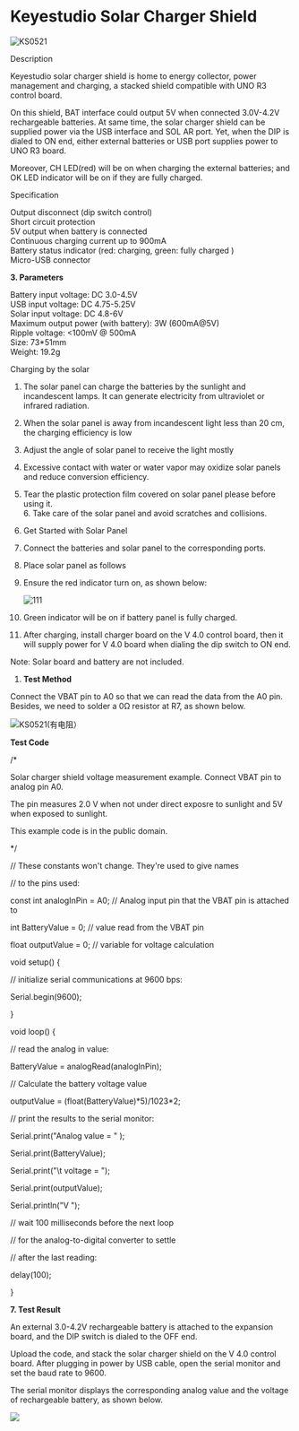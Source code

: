 #  **Keyestudio Solar Charger Shield**

![KS0521](media/d6225a56891064cc46300ad3cc3fd039.png)

 Description

Keyestudio solar charger shield is home to energy collector, power management
and charging, a stacked shield compatible with UNO R3 control board.

On this shield, BAT interface could output 5V when connected 3.0V-4.2V
rechargeable batteries. At same time, the solar charger shield can be supplied
power via the USB interface and SOL AR port. Yet, when the DIP is dialed to ON
end, either external batteries or USB port supplies power to UNO R3 board.

Moreover, CH LED(red) will be on when charging the external batteries; and OK
LED indicator will be on if they are fully charged.

 Specification

Output disconnect (dip switch control)  
Short circuit protection  
5V output when battery is connected  
Continuous charging current up to 900mA  
Battery status indicator (red: charging, green: fully charged )  
Micro-USB connector

**3. Parameters**

Battery input voltage: DC 3.0-4.5V  
USB input voltage: DC 4.75-5.25V  
Solar input voltage: DC 4.8-6V  
Maximum output power (with battery): 3W (600mA@5V)  
Ripple voltage: \<100mV @ 500mA  
Size: 73\*51mm  
Weight: 19.2g

 Charging by the solar

1.  The solar panel can charge the batteries by the sunlight and incandescent
    lamps. It can generate electricity from ultraviolet or infrared radiation.

2.  When the solar panel is away from incandescent light less than 20 cm, the
    charging efficiency is low

3.  Adjust the angle of solar panel to receive the light mostly

4.  Excessive contact with water or water vapor may oxidize solar panels and
    reduce conversion efficiency.

5.  Tear the plastic protection film covered on solar panel please before using
    it.  
    6\. Take care of the solar panel and avoid scratches and collisions.

 5. Get Started with Solar Panel

1.  Connect the batteries and solar panel to the corresponding ports.

2.  Place solar panel as follows

3.  Ensure the red indicator turn on, as shown below:

    ![111](media/a4698b4068b93c01f51680f094430a3f.jpeg)

4.  Green indicator will be on if battery panel is fully charged.

5.  After charging, install charger board on the V 4.0 control board, then it
    will supply power for V 4.0 board when dialing the dip switch to ON end.

Note: Solar board and battery are not included.

1.  **Test Method**

Connect the VBAT pin to A0 so that we can read the data from the A0 pin.
Besides, we need to solder a 0Ω resistor at R7, as shown below.

![KS0521(有电阻）](media/989523fa0bb13cd8f1cd46b6795a8d12.png)

**Test Code**

/\*

Solar charger shield voltage measurement example. Connect VBAT pin to analog pin
A0.

The pin measures 2.0 V when not under direct exposre to sunlight and 5V when
exposed to sunlight.

This example code is in the public domain.

\*/

// These constants won't change. They're used to give names

// to the pins used:

const int analogInPin = A0; // Analog input pin that the VBAT pin is attached to

int BatteryValue = 0; // value read from the VBAT pin

float outputValue = 0; // variable for voltage calculation

void setup() {

// initialize serial communications at 9600 bps:

Serial.begin(9600);

}

void loop() {

// read the analog in value:

BatteryValue = analogRead(analogInPin);

// Calculate the battery voltage value

outputValue = (float(BatteryValue)\*5)/1023\*2;

// print the results to the serial monitor:

Serial.print("Analog value = " );

Serial.print(BatteryValue);

Serial.print("\\t voltage = ");

Serial.print(outputValue);

Serial.println("V ");

// wait 100 milliseconds before the next loop

// for the analog-to-digital converter to settle

// after the last reading:

delay(100);

}

**7. Test Result**

An external 3.0-4.2V rechargeable battery is attached to the expansion board,
and the DIP switch is dialed to the OFF end.

Upload the code, and stack the solar charger shield on the V 4.0 control board.
After plugging in power by USB cable, open the serial monitor and set the baud
rate to 9600.

The serial monitor displays the corresponding analog value and the voltage of
rechargeable battery, as shown below.

![](media/196faf3b3a7212393adc64c4cf7073bd.png)

 
